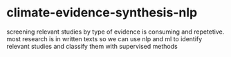 # climate-evidence-synthesis-nlp
screening relevant studies by type of evidence is consuming and repetetive. most research is in written texts so we can use nlp and ml to identify relevant studies and classify them with supervised methods
